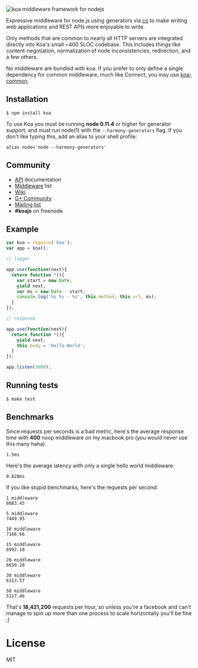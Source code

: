 
![koa middleware framework for nodejs](https://dsz91cxz97a03.cloudfront.net/uXIzgVnPWG-150x150.png)

  Expressive middleware for node.js using generators via [co](https://github.com/visionmedia/co)
  to make writing web applications and REST APIs more enjoyable to write. 

  Only methods that are common to nearly all HTTP servers are integrated directly into Koa's small ~400 SLOC codebase. This
  includes things like content-negotiation, normalization of node inconsistencies, redirection, and a few others.

  No middleware are bundled with koa. If you prefer to only define a single dependency for common middleware, much like Connect, you may use
  [koa-common](https://github.com/koajs/common).

## Installation

```
$ npm install koa
```

  To use Koa you must be running __node 0.11.4__ or higher for generator support, and must run node(1)
  with the `--harmony-generators` flag. If you don't like typing this, add an alias to your shell profile:

```
alias node='node --harmony-generators'
```

## Community

 - [API](docs/api.md) documentation
 - [Middleware](https://github.com/koajs/koa/wiki/Middleware) list
 - [Wiki](https://github.com/koajs/koa/wiki)
 - [G+ Community](https://plus.google.com/communities/101845768320796750641)
 - [Mailing list](https://groups.google.com/forum/#!forum/koajs)
 - __#koajs__ on freenode

## Example

```js
var koa = require('koa');
var app = koa();

// logger

app.use(function(next){
  return function *(){
    var start = new Date;
    yield next;
    var ms = new Date - start;
    console.log('%s %s - %s', this.method, this.url, ms);
  }
});

// response

app.use(function(next){
  return function *(){
    yield next;
    this.body = 'Hello World';
  }
});

app.listen(3000);
```

## Running tests

```
$ make test
```

## Benchmarks

  Since requests per seconds is a bad metric, here's the average response time with __400__ noop middleware
  on my macbook pro (you would never use this many haha).

    1.5ms

  Here's the average latency with only a single hello world middleware:

    0.628ms

  If you like stupid benchmarks, here's the requests per second:

```
1 middleware
8083.45

5 middleware
7449.95

10 middleware
7166.66

15 middleware
6992.18

20 middleware
6650.28

30 middleware
6113.57

50 middleware
5117.46
```

  That's __18,421,200__ requests per hour, so unless you're a facebook and can't manage to spin up more
  than one process to scale horizontally you'll be fine ;)

# License

  MIT
